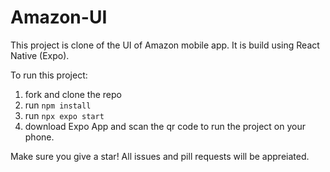# Amazon-UI
This project is clone of the UI of Amazon mobile app.
It is build using React Native (Expo).

To run this project:
1. fork and clone the repo 
2. run `npm install`
3. run `npx expo start`
4. download Expo App and scan the qr code to run the project on your phone.

Make sure you give a star!
All issues and pill requests will be appreiated.
